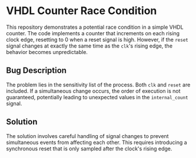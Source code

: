 # VHDL Counter Race Condition

This repository demonstrates a potential race condition in a simple VHDL counter.  The code implements a counter that increments on each rising clock edge, resetting to 0 when a reset signal is high. However, if the `reset` signal changes at exactly the same time as the `clk`'s rising edge, the behavior becomes unpredictable.

## Bug Description
The problem lies in the sensitivity list of the process.  Both `clk` and `reset` are included.  If a simultaneous change occurs, the order of execution is not guaranteed, potentially leading to unexpected values in the `internal_count` signal.

## Solution
The solution involves careful handling of signal changes to prevent simultaneous events from affecting each other. This requires introducing a synchronous reset that is only sampled after the clock's rising edge.